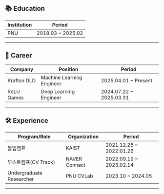 ## 📚 Education

| Institution | Period        |
|-------------|---------------|
| PNU         | 2018.03 ~ 2025.02 |

---

## 💼 Career

| Company      | Position              | Period                |
|--------------|-----------------------|------------------------|
| Krafton DLD  | Machine Learning Engineer | 2025.04.01 ~ Present   |
| ReLU Games   | Deep Learning Engineer    | 2024.07.22 ~ 2025.03.31|

---

## 🛠 Experience

| Program/Role             | Organization       | Period                  |
|--------------------------|--------------------|--------------------------|
| 몰입캠프                   | KAIST              | 2021.12.28 ~ 2022.01.26  |
| 부스트캠프(CV Track)        | NAVER Connect      | 2022.09.19 ~ 2023.02.14  |
| Undergraduate Researcher | PNU CVLab          | 2023.10 ~ 2024.05        |

---
